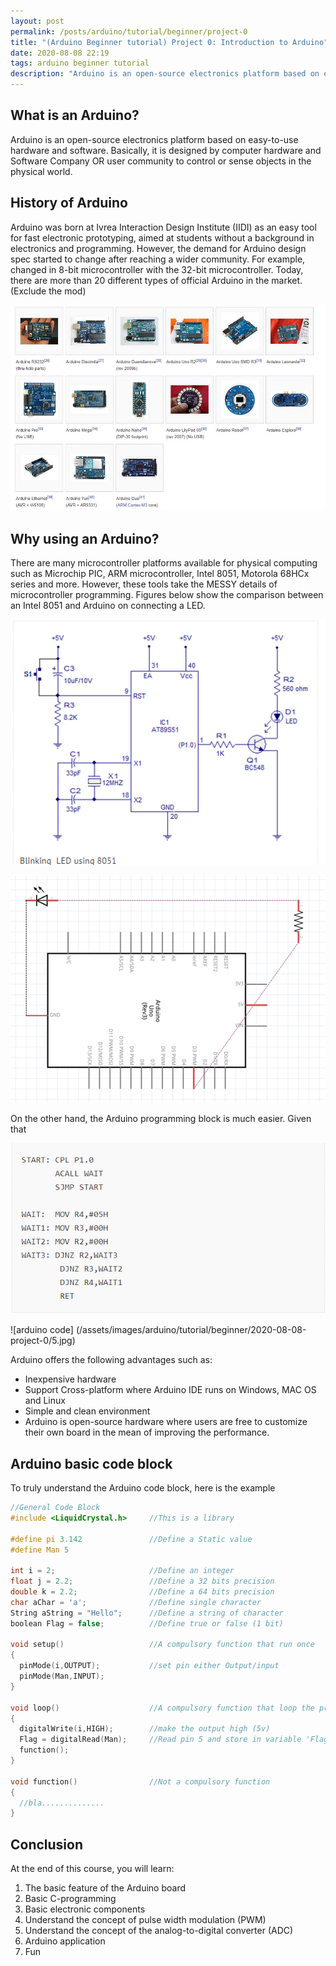 ```yaml
---
layout: post
permalink: /posts/arduino/tutorial/beginner/project-0
title: "(Arduino Beginner tutorial) Project 0: Introduction to Arduino"
date: 2020-08-08 22:19
tags: arduino beginner tutorial
description: "Arduino is an open-source electronics platform based on easy-to-use hardware and software."
---
```


## What is an Arduino?

Arduino is an open-source electronics platform based on easy-to-use hardware and software. Basically, it is designed by computer hardware and Software Company OR user community to control or sense objects in the physical world.

## History of Arduino

Arduino was born at Ivrea Interaction Design Institute (IIDI) as an easy tool for fast electronic prototyping, aimed at students without a background in electronics and programming. However, the demand for Arduino design spec started to change after reaching a wider community. For example, changed in 8-bit microcontroller with the 32-bit microcontroller. Today, there are more than 20 different types of official Arduino in the market. (Exclude the mod)

![intro](/assets/images/arduino/tutorial/beginner/2020-08-08-project-0/1.jpg)

## Why using an Arduino?

There are many microcontroller platforms available for physical computing such as Microchip PIC, ARM microcontroller, Intel 8051, Motorola 68HCx series and more. However, these tools take the MESSY details of microcontroller programming. Figures below show the comparison between an Intel 8051 and Arduino on connecting a LED.

![schematic](/assets/images/arduino/tutorial/beginner/2020-08-08-project-0/2.jpg)

![Arduino connect](/assets/images/arduino/tutorial/beginner/2020-08-08-project-0/3.jpg)

On the other hand, the Arduino programming block is much easier. Given that

![code](/assets/images/arduino/tutorial/beginner/2020-08-08-project-0/4.jpg)

![arduino code]
(/assets/images/arduino/tutorial/beginner/2020-08-08-project-0/5.jpg)

Arduino offers the following advantages such as:

- Inexpensive hardware
- Support Cross-platform where Arduino IDE runs on Windows, MAC OS and Linux
- Simple and clean environment
- Arduino is open-source hardware where users are free to customize their own board in the mean of improving the performance.

## Arduino basic code block

To truly understand the Arduino code block, here is the example

```cpp
//General Code Block 
#include <LiquidCrystal.h>     //This is a library

#define pi 3.142               //Define a Static value
#define Man 5

int i = 2;                     //Define an integer
float j = 2.2;                 //Define a 32 bits precision
double k = 2.2;                //Define a 64 bits precision
char aChar = 'a';              //Define single character
String aString = "Hello";      //Define a string of character
boolean Flag = false;          //Define true or false (1 bit)

void setup()                   //A compulsory function that run once
{
  pinMode(i,OUTPUT);           //set pin either Output/input
  pinMode(Man,INPUT);
}

void loop()                    //A compulsory function that loop the program
{
  digitalWrite(i,HIGH);        //make the output high (5v)
  Flag = digitalRead(Man);     //Read pin 5 and store in variable 'Flag'  
  function();     
}

void function()                //Not a compulsory function
{
  //bla..............
}
```

## Conclusion

At the end of this course, you will learn:

1. The basic feature of the Arduino board
1. Basic C-programming
1. Basic electronic components
1. Understand the concept of pulse width modulation (PWM)
1. Understand the concept of the analog-to-digital converter (ADC)
1. Arduino application
1. Fun